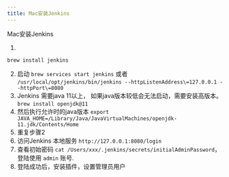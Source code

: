 ```yaml
---
title: Mac安装Jenkins
---
```


Mac安装Jenkins

1. 
```
brew install jenkins
```
2. 启动 `brew services start jenkins` 或者 `/usr/local/opt/jenkins/bin/jenkins --httpListenAddress\=127.0.0.1 --httpPort\=8080`
3. Jenkins 需要java 11以上， 如果java版本较低会无法启动，需要安装高版本。 `brew install openjdk@11`
4. 然后执行允许时的java版本 `export JAVA_HOME=/Library/Java/JavaVirtualMachines/openjdk-11.jdk/Contents/Home`
5. 重复步骤2
6. 访问Jenkins 本地服务 `http://127.0.0.1:8080/login`
7. 查看初始密码 `cat /Users/xxx/.jenkins/secrets/initialAdminPassword`， 登陆使用 `admin` 账号.
8. 登陆成功后，安装插件，设置管理员用户
